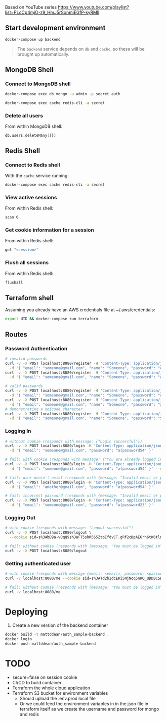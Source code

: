 Based on YouTube series https://www.youtube.com/playlist?list=PLcCp4mjO-z9_HmJ5rSonmiEGfP-kyRMlI

## Start development environment

```bash
docker-compose up backend
```

> The `backend` service depends on `db` and `cache`, so these will be brought up automatically.

## MongoDB Shell

### Connect to MongoDB shell

```bash
docker-compose exec db mongo -u admin -p secret auth
```

```bash
docker-compose exec cache redis-cli -a secret
```

### Delete all users

From within MongoDB shell:

```
db.users.deleteMany({})
```

## Redis Shell

### Connect to Redis shell

With the `cache` service running:

```bash
docker-compose exec cache redis-cli -a secret
```

### View active sessions

From within Redis shell:

```bash
scan 0
```

### Get cookie information for a session

From within Redis shell:

```bash
get "<session>"
```

### Flush all sessions

From within Redis shell:

```bash
flushall
```

## Terraform shell

Assuming you already have an AWS credentials file at ~/.aws/credentials:

```bash
export UID && docker-compose run terraform
```

## Routes

### Password Authentication

```bash
# invalid passwords
curl -v -X POST localhost:8080/register -H 'Content-Type: application/json' \
  -d '{ "email": "someone@gmail.com", "name": "Someone", "password": "aPassword54", "passwordConfirmation": "aPassword54" }'
curl -v -X POST localhost:8080/register -H 'Content-Type: application/json' \
  -d '{ "email": "someone@gmail.com", "name": "Someone", "password": "apassword54", "passwordConfirmation": "apassword54" }'

# valid passwords
curl -v -X POST localhost:8080/register -H 'Content-Type: application/json' \
  -d '{ "email": "someone@gmail.com", "name": "Someone", "password": "apassword54!", "passwordConfirmation": "apassword54!" }'
curl -v -X POST localhost:8080/register -H 'Content-Type: application/json' \
  -d '{ "email": "someone@gmail.com", "name": "Someone", "password": "a(password54", "passwordConfirmation": "a(password54" }'
# demonstrating a unicode character
curl -v -X POST localhost:8080/register -H 'Content-Type: application/json' \
  -d '{ "email": "someone@gmail.com", "name": "Someone", "password": "Ś(54343434", "passwordConfirmation": "Ś(54343434" }'
```

### Logging In

```bash
# without cookie (responds with message: {"Login successful"})
curl -v -X POST localhost:8080/login -H 'Content-Type: application/json' \
  -d '{ "email": "someone@gmail.com", "password": "a(password54" }'

# fail: with cookie (responds with message: {"You are already logged in"})
curl -v -X POST localhost:8080/login -H 'Content-Type: application/json' \
  -d '{ "email": "someone@gmail.com", "password": "a(password54" }' --cookie 'sid=s%3AyurLv-_0u9wCJZAkGyDc8cQ-OPNPSAXa.Qe11bpohgT2XoHNMgOY7Yh1NNKgTyItiYGUb0d80jKY'

# fail: user doesn't exist (responds with {message: "Invalid email or password"})
curl -v -X POST localhost:8080/login -H 'Content-Type: application/json' \
  -d '{ "email": "another@gmail.com", "password": "a(password54" }'

# fail: incorrect password (responds with {message: "Invalid email or password"})
curl -v -X POST localhost:8080/login -H 'Content-Type: application/json' \
  -d '{ "email": "someone@gmail.com", "password": "a(password23" }'
```

### Logging Out

```bash
# with cookie (responds with message: "Logout successful")
curl -v -X POST localhost:8080/logout \
  --cookie sid=s%3AbD9a-v0qQ9shJaFT5shR565ZtoIfdvCT.gRf2cDpAE6rh6tW6tlnXnpFWBbQ0OTHt09RKl6GCNoc

# fail: without cookie (responds with {message: "You must be logged in"})
curl -v -X POST localhost:8080/logout
```

### Getting authenticated user

```bash
# with cookie (responds with message {email: <email>, password: <password>})
curl -v localhost:8080/me --cookie sid=s%3ATd2hIdcEKi5NjNcq5nKO_QDDBCSEg--f.aIJLZOkYkdxNs4kVcDFJoUAGASJ62myswncrV3w7M%2FI

# fail: without cookie (responds with {message: "You must be logged in"})
curl -v localhost:8080/me
```

# Deploying

1. Create a new version of the backend container

```bash
docker build -t mattddean/auth_sample-backend .
docker login
docker push mattddean/auth_sample-backend
```

# TODO

- secure=false on session cookie
- CI/CD to build container
- Terraform the whole cloud application
- Terraform S3 bucket for environment variables
  - Should upload the .env.prod local file
  - Or we could feed the environment variables in in the json file in terraform itself as we create the username and password for mongo and redis
